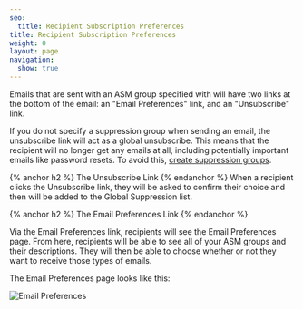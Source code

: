 ```yaml
---
seo:
  title: Recipient Subscription Preferences
title: Recipient Subscription Preferences
weight: 0
layout: page
navigation:
  show: true
---
```


Emails that are sent with an ASM group specified with will have two links at
the bottom of the email: an "Email Preferences" link, and an "Unsubscribe" link.

If you do not specify a suppression group when sending an email, the unsubscribe link will act as a global unsubscribe. This
means that the recipient will no longer get any emails at all, including potentially important emails like password resets. To
avoid this, [create suppression groups]({{root_url}}/User_Guide/Email_Deliverability/Subscription_Tracking/defining_asm_groups.html).

{% anchor h2 %}
The Unsubscribe Link
{% endanchor %}
When a recipient clicks the Unsubscribe link, they will be asked to confirm their choice and then will be added to the Global Suppression list.

{% anchor h2 %}
The Email Preferences Link
{% endanchor %}

Via the Email Preferences link, recipients will see the Email Preferences page. From here, recipients will be able to see all of your
ASM groups and their descriptions. They will then be able to choose whether or not they want to receive those types of emails.

The Email Preferences page looks like this:

![Email Preferences]({{root_url}}/images/asm_user_guide1.png)

